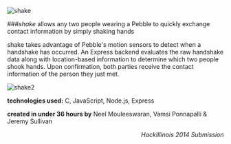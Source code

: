![shake](http://neel.io/img/shake_banner.png)

###*shake* allows any two people wearing a Pebble to quickly exchange contact information by simply shaking hands

shake takes advantage of Pebble's motion sensors to detect when a handshake has occurred. An Express backend evaluates the raw handshake data along with location-based information to determine which two people shook hands. Upon confirmation, both parties receive the contact information of the person they just met.

![shake2](http://neel.io/img/shake_flow2.png)

**technologies used:** C, JavaScript, Node.js, Express

**created in under 36 hours by** Neel Mouleeswaran, Vamsi Ponnapalli & Jeremy Sullivan

<p align="right">
  <i>HackIllinois 2014 Submission</i>
</p>

